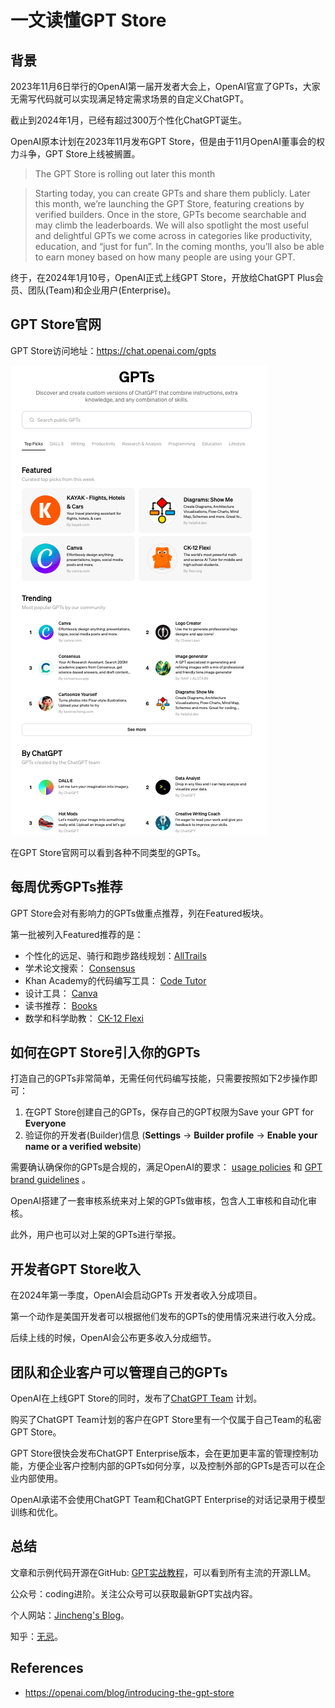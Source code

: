 # 一文读懂GPT Store

## 背景

2023年11月6日举行的OpenAI第一届开发者大会上，OpenAI官宣了GPTs，大家无需写代码就可以实现满足特定需求场景的自定义ChatGPT。

截止到2024年1月，已经有超过300万个性化ChatGPT诞生。

OpenAI原本计划在2023年11月发布GPT Store，但是由于11月OpenAI董事会的权力斗争，GPT Store上线被搁置。

>  The GPT Store is rolling out later this month

>  Starting today, you can create GPTs and share them publicly. Later this month, we’re launching the GPT Store, featuring creations by verified builders. Once in the store, GPTs become searchable and may climb the leaderboards. We will also spotlight the most useful and delightful GPTs we come across in categories like productivity, education, and “just for fun”. In the coming months, you’ll also be able to earn money based on how many people are using your GPT.

终于，在2024年1月10号，OpenAI正式上线GPT Store，开放给ChatGPT Plus会员、团队(Team)和企业用户(Enterprise)。

## GPT Store官网

GPT Store访问地址：https://chat.openai.com/gpts

![](../img/gpt_store.png) 

在GPT Store官网可以看到各种不同类型的GPTs。

## 每周优秀GPTs推荐

GPT Store会对有影响力的GPTs做重点推荐，列在Featured板块。

第一批被列入Featured推荐的是：

- 个性化的远足、骑行和跑步路线规划：[AllTrails](https://chat.openai.com/g/g-KpF6lTka3-alltrails)
- 学术论文搜索： [Consensus](https://chat.openai.com/g/g-bo0FiWLY7-researchgpt)
- Khan Academy的代码编写工具： [Code Tutor](https://chat.openai.com/g/g-HxPrv1p8v-code-tutor-khanmigo-lite)
- 设计工具： [Canva](https://chat.openai.com/g/g-alKfVrz9K-canva)
- 读书推荐： [Books](https://chat.openai.com/g/g-z77yDe7Vu)
- 数学和科学助教： [CK-12 Flexi](https://chat.openai.com/g/g-cEEXd8Dpb-ck-12-flexi) 

## 如何在GPT Store引入你的GPTs

打造自己的GPTs非常简单，无需任何代码编写技能，只需要按照如下2步操作即可：

1. 在GPT Store创建自己的GPTs，保存自己的GPT权限为Save your GPT for **Everyone**
2. 验证你的开发者(Builder)信息 (**Settings** → **Builder profile** → **Enable your name or a verified website**)

需要确认确保你的GPTs是合规的，满足OpenAI的要求： [usage policies](https://openai.com/policies/usage-policies) 和 [GPT brand guidelines](https://openai.com/brand#gpts-in-chatgpt) 。

OpenAI搭建了一套审核系统来对上架的GPTs做审核，包含人工审核和自动化审核。

此外，用户也可以对上架的GPTs进行举报。

## 开发者GPT Store收入

在2024年第一季度，OpenAI会启动GPTs 开发者收入分成项目。

第一个动作是美国开发者可以根据他们发布的GPTs的使用情况来进行收入分成。

后续上线的时候，OpenAI会公布更多收入分成细节。

## 团队和企业客户可以管理自己的GPTs

OpenAI在上线GPT Store的同时，发布了[ChatGPT Team](http://openai.com/chatgpt/team) 计划。

购买了ChatGPT Team计划的客户在GPT Store里有一个仅属于自己Team的私密GPT Store。

GPT Store很快会发布ChatGPT Enterprise版本，会在更加更丰富的管理控制功能，方便企业客户控制内部的GPTs如何分享，以及控制外部的GPTs是否可以在企业内部使用。

OpenAI承诺不会使用ChatGPT Team和ChatGPT Enterprise的对话记录用于模型训练和优化。

## 总结

文章和示例代码开源在GitHub: [GPT实战教程](https://github.com/jincheng9/gpt-tutorial)，可以看到所有主流的开源LLM。

公众号：coding进阶。关注公众号可以获取最新GPT实战内容。

个人网站：[Jincheng's Blog](https://jincheng9.github.io/)。

知乎：[无忌](https://www.zhihu.com/people/thucuhkwuji)。



## References

* https://openai.com/blog/introducing-the-gpt-store